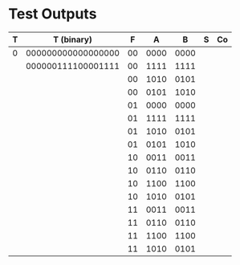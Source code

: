 # Test Outputs

| T   | T (binary)           | F    | A      | B      | S   | Co  |
| --- | -------------------- | ---- | ------ | ------ | --- | --- |
| 0   | $000000000000000000$ | $00$ | $0000$ | $0000$ |     |     |
|     | $000000111100001111$ | $00$ | $1111$ | $1111$ |     |     |
|     |                      | $00$ | $1010$ | $0101$ |     |     |
|     |                      | $00$ | $0101$ | $1010$ |     |     |
|     |                      | $01$ | $0000$ | $0000$ |     |     |
|     |                      | $01$ | $1111$ | $1111$ |     |     |
|     |                      | $01$ | $1010$ | $0101$ |     |     |
|     |                      | $01$ | $0101$ | $1010$ |     |     |
|     |                      | $10$ | $0011$ | $0011$ |     |     |
|     |                      | $10$ | $0110$ | $0110$ |     |     |
|     |                      | $10$ | $1100$ | $1100$ |     |     |
|     |                      | $10$ | $1010$ | 0101   |     |     |
|     |                      | $11$ | $0011$ | 0011   |     |     |
|     |                      | $11$ | $0110$ | $0110$ |     |     |
|     |                      | $11$ | $1100$ | $1100$ |     |     |
|     |                      | $11$ | $1010$ | $0101$ |     |     |
